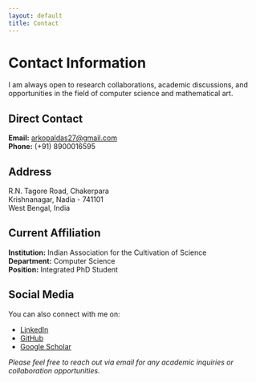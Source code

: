 ```yaml
---
layout: default
title: Contact
---
```


# Contact Information

I am always open to research collaborations, academic discussions, and opportunities in the field of computer science and mathematical art.

## Direct Contact

**Email:** [arkopaldas27@gmail.com](mailto:arkopaldas27@gmail.com)  
**Phone:** (+91) 8900016595

## Address

R.N. Tagore Road, Chakerpara  
Krishnanagar, Nadia - 741101  
West Bengal, India

## Current Affiliation

**Institution:** Indian Association for the Cultivation of Science  
**Department:** Computer Science  
**Position:** Integrated PhD Student

## Social Media

You can also connect with me on:
- [LinkedIn](#) <!-- Add your LinkedIn URL in _config.yml -->
- [GitHub](#) <!-- Add your GitHub URL in _config.yml -->
- [Google Scholar](#) <!-- Add if available -->

*Please feel free to reach out via email for any academic inquiries or collaboration opportunities.*
